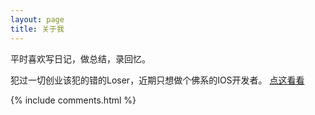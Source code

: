 ```yaml
---
layout: page
title: 关于我
---
```


<p>
平时喜欢写日记，做总结，录回忆。
<p>
犯过一切创业该犯的错的Loser，近期只想做个佛系的IOS开发者。
<a href="https://www.denghao.org">点这看看</a>

{% include comments.html %}
